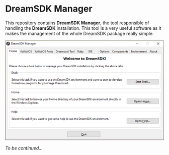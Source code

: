 # DreamSDK Manager #

This repository contains **DreamSDK Manager**, the tool responsible of handling
the **DreamSDK** installation. This tool is a very useful software as it makes
the management of the whole DreamSDK package really simple.

![DreamSDK Manager](rsrc/readme/home.png)

*To be continued...*

